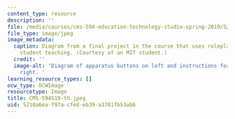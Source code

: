 ```yaml
---
content_type: resource
description: ''
file: /media/courses/cms-594-education-technology-studio-spring-2019/5210a6eaf97acfedeb39a3701fb53ab6_CMS-594S19-th.jpeg
file_type: image/jpeg
image_metadata:
  caption: Diagram from a final project in the course that uses roleplaying to improve
    student teaching. (Courtesy of an MIT student.)
  credit: ''
  image-alt: 'Diagram of apparatus buttons on left and instructions for buttons on
    right. '
learning_resource_types: []
ocw_type: OCWImage
resourcetype: Image
title: CMS-594S19-th.jpeg
uid: 5210a6ea-f97a-cfed-eb39-a3701fb53ab6
---
```

